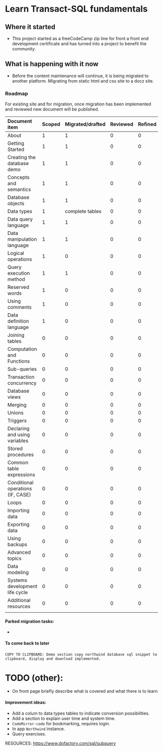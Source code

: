 # Learn Transact-SQL fundamentals

[](https://storage.googleapis.com/img/)

## Where it started

- This project started as a freeCodeCamp zip line for front a front end development certificate and has turned into a project to benefit the community.

## What is happening with it now

- Before the content maintenance will continue, it is being migrated to another platform. Migrating from static html and css site to a docz site.

### Roadmap

For existing site and for migration, once migration has been implemented and reviewed new document will be published.

| Document item                     | Scoped | Migrated/drafted | Reviewed | Refined | Published | Improve |
| :-------------------------------- | ------ | ---------------- | -------- | ------- | --------- | ------- |
| About                             | 1      | 1                | 0        | 0       | 0         | 0       |
| Getting Started                   | 1      | 1                | 0        | 0       | 0         | 0       |
| Creating the database demo        | 1      | 1                | 0        | 0       | 0         | 1       |
| Concepts and semantics            | 1      | 1                | 0        | 0       | 0         | 0       |
| Database objects                  | 1      | 1                | 0        | 0       | 0         | 1       |
| Data types                        | 1      | complete tables  | 0        | 0       | 0         | 1       |
| Data query language               | 1      | 1                | 0        | 0       | 0         |         |
| Data manipulation language        | 1      | 1                | 0        | 0       | 0         |         |
| Logical operations                | 1      | 0                | 0        | 0       | 0         |         |
| Query execution method            | 1      | 1                | 0        | 0       | 0         |         |
| Reserved words                    | 1      | 0                | 0        | 0       | 0         |         |
| Using comments                    | 1      | 0                | 0        | 0       | 0         |         |
| Data definition language          | 1      | 0                | 0        | 0       | 0         |         |
| Joining tables                    | 0      | 0                | 0        | 0       | 0         |         |
| Computation and Functions         | 0      | 0                | 0        | 0       | 0         |         |
| Sub-queries                       | 0      | 0                | 0        | 0       | 0         |         |
| Transaction concurrency           | 0      | 0                | 0        | 0       | 0         |         |
| Database views                    | 0      | 0                | 0        | 0       | 0         |         |
| Merging                           | 0      | 0                | 0        | 0       | 0         |         |
| Unions                            | 0      | 0                | 0        | 0       | 0         |         |
| Triggers                          | 0      | 0                | 0        | 0       | 0         |         |
| Declaring and using variables     | 0      | 0                | 0        | 0       | 0         |         |
| Stored procedures                 | 0      | 0                | 0        | 0       | 0         |         |
| Common table expressions          | 0      | 0                | 0        | 0       | 0         |         |
| Conditional operations (IF, CASE) | 0      | 0                | 0        | 0       | 0         |         |
| Loops                             | 0      | 0                | 0        | 0       | 0         |         |
| Importing data                    | 0      | 0                | 0        | 0       | 0         |         |
| Exporting data                    | 0      | 0                | 0        | 0       | 0         |         |
| Using backups                     | 0      | 0                | 0        | 0       | 0         |         |
| Advanced topics                   | 0      | 0                | 0        | 0       | 0         |         |
| Data modeling                     | 0      | 0                | 0        | 0       | 0         |         |
| Systems development life cycle    | 0      | 0                | 0        | 0       | 0         |         |
| Additional resources              | 0      | 0                | 0        | 0       | 0         |         |
|                                   |        |                  |          |         |           |         |

#### Parked migration tasks:

- 

#### To come back to later

  ​ `COPY TO CLIPBOARD: Demo section copy northwind database sql snippet to clipboard, display and download implemented.` 

  

# TODO (other): 

- On front page briefly describe what is covered and what there is to learn

#### Improvement ideas:

- Add a colum to data types tables to indicate  conversion possibilities.
- Add a section to explain user time and system time.
- `CodeMirror-code` for bookmarking, requires login.
- In app `Northwind` instance.
- Query exercises. 

RESOURCES:
https://www.dofactory.com/sql/subquery


